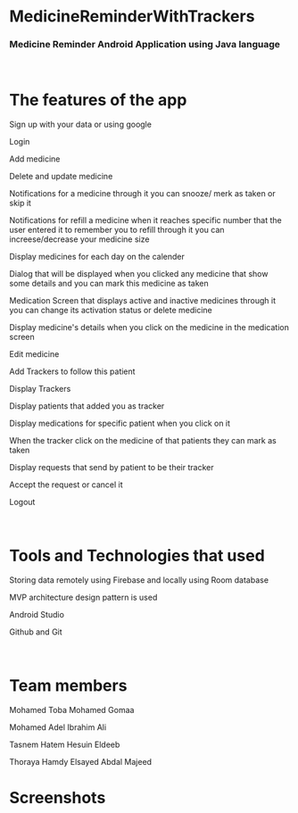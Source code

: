 # MedicineReminderWithTrackers
<h3>Medicine Reminder Android Application using Java language</h3><br>

# The features of the app
<p>Sign up with your data or using google</p>
<p>Login</p>
<p>Add medicine</p>
<p>Delete and update medicine</p>
<p>Notifications for a medicine through it you can snooze/ merk as taken or skip it</p>
<p>Notifications for refill a medicine when it reaches specific number that the user entered it to remember you to refill through it you can increese/decrease your medicine size</p>
<p>Display medicines for each day on the calender</p>
<p>Dialog that will be displayed when you clicked any medicine that show some details and you can mark this medicine as taken</p>
<p>Medication Screen that displays active and inactive medicines through it you can change its activation status or delete medicine</p>
<p>Display medicine's details when you click on the medicine in the medication screen</p>
<p>Edit medicine</p>
<p>Add Trackers to follow this patient</p>
<p>Display Trackers</p>
<p>Display patients that added you as tracker</p>
<p>Display medications for specific patient when you click on it</p>
<p>When the tracker click on the medicine of that patients they can mark as taken</p>
<p>Display requests that send by patient to be their tracker</p>
<p>Accept the request or cancel it</p>
<p>Logout</p> <br>

# Tools and Technologies that used
<p>Storing data remotely using Firebase and locally using Room database</p>
<p>MVP architecture design pattern is used</p>
<p>Android Studio</p>
<p>Github and Git</p> <br>

# Team members
<p>Mohamed Toba Mohamed Gomaa</p>
<p>Mohamed Adel Ibrahim Ali</p>
<p>Tasnem Hatem Hesuin Eldeeb</p>
<p>Thoraya Hamdy Elsayed Abdal Majeed</p>

# Screenshots
